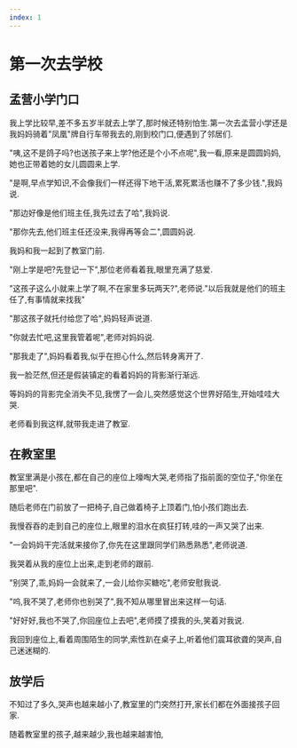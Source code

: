 ```yaml
---
index: 1
---
```

# 第一次去学校

## 孟营小学门口

我上学比较早,差不多五岁半就去上学了,那时候还特别怕生.第一次去孟营小学还是我妈妈骑着"凤凰"牌自行车带我去的,刚到校门口,便遇到了邻居们.

"咦,这不是鸽子吗?也送孩子来上学?他还是个小不点呢",我一看,原来是圆圆妈妈,她也正带着她的女儿圆圆来上学.

 "是啊,早点学知识,不会像我们一样还得下地干活,累死累活也赚不了多少钱.",我妈说.

 "那边好像是他们班主任,我先过去了哈",我妈说.

 "那你先去,他们班主任还没来,我得再等会二",圆圆妈说.

 我妈和我一起到了教室门前.

"刚上学是吧?先登记一下",那位老师看着我,眼里充满了慈爱.

"这孩子这么小就来上学了啊,不在家里多玩两天?",老师说."以后我就是他们的班主任了,有事情就来找我"

"那这孩子就托付给您了哈",妈妈轻声说道.

"你就去忙吧,这里我管着呢",老师对妈妈说.

"那我走了",妈妈看着我,似乎在担心什么,然后转身离开了.

我一脸茫然,但还是假装镇定的看着妈妈的背影渐行渐远.

等妈妈的背影完全消失不见,我愣了一会儿,突然感觉这个世界好陌生,开始哇哇大哭.

老师看到我这样,就带我走进了教室.

## 在教室里

教室里满是小孩在,都在自己的座位上嚎啕大哭,老师指了指前面的空位子,"你坐在那里吧".

随后老师在门前放了一把椅子,自己做着椅子上顶着门,怕小孩们跑出去.

我慢吞吞的走到自己的座位上,眼里的泪水在疯狂打转,哇的一声又哭了出来.

"一会妈妈干完活就来接你了,你先在这里跟同学们熟悉熟悉",老师说道.

我哭着从我的座位上出来,走到老师的跟前.

"别哭了,乖,妈妈一会就来了,一会儿给你买糖吃",老师安慰我说.

"呜,我不哭了,老师你也别哭了",我不知从哪里冒出来这样一句话.

"好好好,我也不哭了,你回座位上去吧",老师摸了摸我的头,笑着对我说.

我回到座位上,看着周围陌生的同学,索性趴在桌子上,听着他们震耳欲聋的哭声,自己迷迷糊的.

## 放学后

不知过了多久,哭声也越来越小了,教室里的门突然打开,家长们都在外面接孩子回家.

随着教室里的孩子,越来越少,我也越来越害怕,
